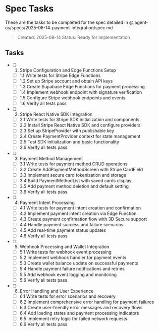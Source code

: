 # Spec Tasks

These are the tasks to be completed for the spec detailed in @.agent-os/specs/2025-08-14-payment-integration/spec.md

> Created: 2025-08-14
> Status: Ready for Implementation

## Tasks

- [ ] 1. Stripe Configuration and Edge Functions Setup
  - [ ] 1.1 Write tests for Stripe Edge Functions
  - [ ] 1.2 Set up Stripe account and obtain API keys
  - [ ] 1.3 Create Supabase Edge Functions for payment processing
  - [ ] 1.4 Implement webhook endpoint with signature verification
  - [ ] 1.5 Configure Stripe webhook endpoints and events
  - [ ] 1.6 Verify all tests pass

- [ ] 2. Stripe React Native SDK Integration
  - [ ] 2.1 Write tests for Stripe SDK initialization and components
  - [ ] 2.2 Install Stripe React Native SDK and configure providers
  - [ ] 2.3 Set up StripeProvider with publishable key
  - [ ] 2.4 Create PaymentProvider context for state management
  - [ ] 2.5 Test SDK initialization and basic functionality
  - [ ] 2.6 Verify all tests pass

- [ ] 3. Payment Method Management
  - [ ] 3.1 Write tests for payment method CRUD operations
  - [ ] 3.2 Create AddPaymentMethodScreen with Stripe CardField
  - [ ] 3.3 Implement secure card tokenization and storage
  - [ ] 3.4 Build PaymentMethodList with saved cards display
  - [ ] 3.5 Add payment method deletion and default setting
  - [ ] 3.6 Verify all tests pass

- [ ] 4. Payment Intent Processing
  - [ ] 4.1 Write tests for payment intent creation and confirmation
  - [ ] 4.2 Implement payment intent creation via Edge Function
  - [ ] 4.3 Create payment confirmation flow with 3D Secure support
  - [ ] 4.4 Handle payment success and failure scenarios
  - [ ] 4.5 Add real-time payment status updates
  - [ ] 4.6 Verify all tests pass

- [ ] 5. Webhook Processing and Wallet Integration
  - [ ] 5.1 Write tests for webhook event processing
  - [ ] 5.2 Implement webhook handler for payment events
  - [ ] 5.3 Create wallet balance update on successful payments
  - [ ] 5.4 Handle payment failure notifications and retries
  - [ ] 5.5 Add webhook event logging and monitoring
  - [ ] 5.6 Verify all tests pass

- [ ] 6. Error Handling and User Experience
  - [ ] 6.1 Write tests for error scenarios and recovery
  - [ ] 6.2 Implement comprehensive error handling for payment failures
  - [ ] 6.3 Create user-friendly error messages and recovery flows
  - [ ] 6.4 Add loading states and payment processing indicators
  - [ ] 6.5 Implement retry logic for failed network requests
  - [ ] 6.6 Verify all tests pass